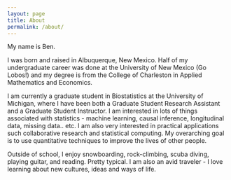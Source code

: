 ```yaml
---
layout: page
title: About
permalink: /about/
---
```


My name is Ben. 

I was born and raised in Albuquerque, New Mexico. Half of my undergraduate career was done at the University of New Mexico (Go Lobos!) and my degree is from the College of Charleston in Applied Mathematics and Economics.

I am currently a graduate student in Biostatistics at the University of Michigan, where I have been both a Graduate Student Research Assistant and a Graduate Student Instructor. I am interested in lots of things associated with statistics - machine learning, causal inference, longitudinal data, missing data.. etc. I am also very interested in practical applications such collaborative research and statistical computing. My overarching goal is to use quantitative techniques to improve the lives of other people. 

Outside of school, I enjoy snowboarding, rock-climbing, scuba diving, playing guitar, and reading. Pretty typical.  I am also an avid traveler - I love learning about new cultures, ideas and ways of life. 
